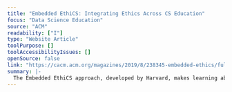```yaml
---
title: "Embedded EthiCS: Integrating Ethics Across CS Education"
focus: "Data Science Education"
source: "ACM"
readability: ["I"]
type: "Website Article"
toolPurpose: []
toolAccessibilityIssues: []
openSource: false
link: "https://cacm.acm.org/magazines/2019/8/238345-embedded-ethics/fulltext"
summary: |-
  The Embedded EthiCS approach, developed by Harvard, makes learning about ethical reasoning in computer science a central element of the curriculum.
---
```


